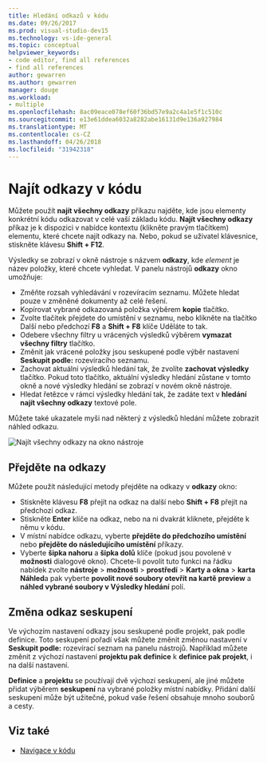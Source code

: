 ```yaml
---
title: Hledání odkazů v kódu
ms.date: 09/26/2017
ms.prod: visual-studio-dev15
ms.technology: vs-ide-general
ms.topic: conceptual
helpviewer_keywords:
- code editor, find all references
- find all references
author: gewarren
ms.author: gewarren
manager: douge
ms.workload:
- multiple
ms.openlocfilehash: 8ac09eace078ef60f36bd57e9a2c4a1e5f1c510c
ms.sourcegitcommit: e13e61ddea6032a8282abe16131d9e136a927984
ms.translationtype: MT
ms.contentlocale: cs-CZ
ms.lasthandoff: 04/26/2018
ms.locfileid: "31942318"
---
```

# <a name="find-references-in-your-code"></a>Najít odkazy v kódu

Můžete použít **najít všechny odkazy** příkazu najděte, kde jsou elementy konkrétní kódu odkazovat v celé vaší základu kódu. **Najít všechny odkazy** příkaz je k dispozici v nabídce kontextu (klikněte pravým tlačítkem) elementu, které chcete najít odkazy na. Nebo, pokud se uživatel klávesnice, stiskněte klávesu **Shift + F12**.

Výsledky se zobrazí v okně nástroje s názvem  **<element> odkazy**, kde *element* je název položky, které chcete vyhledat. V panelu nástrojů **odkazy** okno umožňuje:
- Změňte rozsah vyhledávání v rozevíracím seznamu. Můžete hledat pouze v změněné dokumenty až celé řešení.
- Kopírovat vybrané odkazovaná položka výběrem **kopie** tlačítko.
- Zvolte tlačítek přejdete do umístění v seznamu, nebo klikněte na tlačítko Další nebo předchozí **F8** a **Shift + F8** klíče Uděláte to tak.
- Odebere všechny filtry u vrácených výsledků výběrem **vymazat všechny filtry** tlačítko.
- Změnit jak vrácené položky jsou seskupené podle výběr nastavení **Seskupit podle:** rozevíracího seznamu.
- Zachovat aktuální výsledků hledání tak, že zvolíte **zachovat výsledky** tlačítko. Pokud toto tlačítko, aktuální výsledky hledání zůstane v tomto okně a nové výsledky hledání se zobrazí v novém okně nástroje.
- Hledat řetězce v rámci výsledky hledání tak, že zadáte text v **hledání najít všechny odkazy** textové pole.

Můžete také ukazatele myši nad některý z výsledků hledání můžete zobrazit náhled odkazu.

![Najít všechny odkazy na okno nástroje](../ide/media/vside_findallreferences.png)

## <a name="navigate-to-references"></a>Přejděte na odkazy
Můžete použít následující metody přejděte na odkazy v **odkazy** okno:

- Stiskněte klávesu **F8** přejít na odkaz na další nebo **Shift + F8** přejít na předchozí odkaz.
- Stiskněte **Enter** klíče na odkaz, nebo na ni dvakrát kliknete, přejděte k němu v kódu.
- V místní nabídce odkazu, vyberte **přejděte do předchozího umístění** nebo **přejděte do následujícího umístění** příkazy.
- Vyberte **šipka nahoru** a **šipka dolů** klíče (pokud jsou povolené v **možnosti** dialogové okno). Chcete-li povolit tuto funkci na řádku nabídek zvolte **nástroje** > **možnosti** > **prostředí**  >   **Karty a okna** > **karta Náhled**a pak vyberte **povolit nové soubory otevřít na kartě preview** a **náhled vybrané soubory v Výsledky hledání** polí.

## <a name="change-reference-groupings"></a>Změna odkaz seskupení
Ve výchozím nastavení odkazy jsou seskupené podle projekt, pak podle definice. Toto seskupení pořadí však můžete změnit změnou nastavení v **Seskupit podle:** rozevírací seznam na panelu nástrojů. Například můžete změnit z výchozí nastavení **projektu pak definice** k **definice pak projekt**, i na další nastavení.

**Definice** a **projektu** se používají dvě výchozí seskupení, ale jiné můžete přidat výběrem **seskupení** na vybrané položky místní nabídky. Přidání další seskupení může být užitečné, pokud vaše řešení obsahuje mnoho souborů a cesty.

## <a name="see-also"></a>Viz také

- [Navigace v kódu](../ide/navigating-code.md)